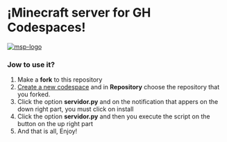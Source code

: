 <h1>¡Minecraft server for GH Codespaces!</h1>
<a href="https://imgbb.com/"><img src="https://i.ibb.co/m9yT8kd/msp-logo.png" alt="msp-logo" border="0"></a>
<h3>Jow to use it?</h3>
<ol>
  <li>Make a <strong>fork</strong> to this repository</li>
  <li><a href="https://github.com/codespaces/new">Create a new codespace<a/> and in <strong>Repository</strong> choose the repository that you forked.</li>
  <li>Click the option <strong>servidor.py</strong> and on the notification that appers on the down right part, you must click on install</li>
  <li>Click the option <strong>servidor.py</strong> and then you execute the script on the button on the up right part</li>
  <li>And that is all, Enjoy!</li>
</ol>

